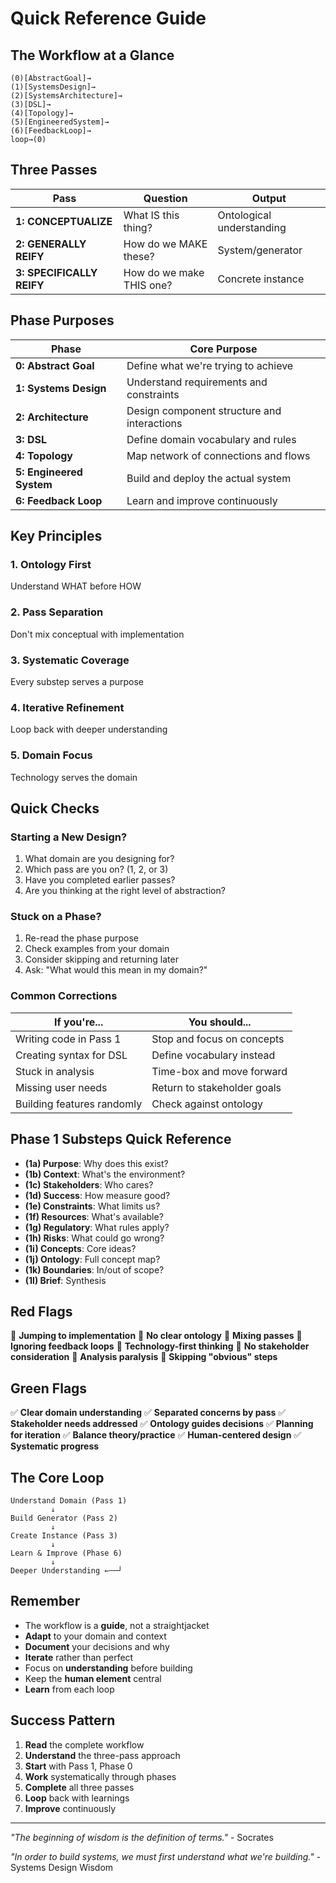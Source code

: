 # Quick Reference Guide

## The Workflow at a Glance

```
(0)[AbstractGoal]→
(1)[SystemsDesign]→
(2)[SystemsArchitecture]→
(3)[DSL]→
(4)[Topology]→
(5)[EngineeredSystem]→
(6)[FeedbackLoop]→
loop→(0)
```

## Three Passes

| Pass | Question | Output |
|------|----------|--------|
| **1: CONCEPTUALIZE** | What IS this thing? | Ontological understanding |
| **2: GENERALLY REIFY** | How do we MAKE these? | System/generator |
| **3: SPECIFICALLY REIFY** | How do we make THIS one? | Concrete instance |

## Phase Purposes

| Phase | Core Purpose |
|-------|--------------|
| **0: Abstract Goal** | Define what we're trying to achieve |
| **1: Systems Design** | Understand requirements and constraints |
| **2: Architecture** | Design component structure and interactions |
| **3: DSL** | Define domain vocabulary and rules |
| **4: Topology** | Map network of connections and flows |
| **5: Engineered System** | Build and deploy the actual system |
| **6: Feedback Loop** | Learn and improve continuously |

## Key Principles

### 1. **Ontology First**
Understand WHAT before HOW

### 2. **Pass Separation**
Don't mix conceptual with implementation

### 3. **Systematic Coverage**
Every substep serves a purpose

### 4. **Iterative Refinement**
Loop back with deeper understanding

### 5. **Domain Focus**
Technology serves the domain

## Quick Checks

### Starting a New Design?
1. What domain are you designing for?
2. Which pass are you on? (1, 2, or 3)
3. Have you completed earlier passes?
4. Are you thinking at the right level of abstraction?

### Stuck on a Phase?
1. Re-read the phase purpose
2. Check examples from your domain
3. Consider skipping and returning later
4. Ask: "What would this mean in my domain?"

### Common Corrections

| If you're... | You should... |
|--------------|---------------|
| Writing code in Pass 1 | Stop and focus on concepts |
| Creating syntax for DSL | Define vocabulary instead |
| Stuck in analysis | Time-box and move forward |
| Missing user needs | Return to stakeholder goals |
| Building features randomly | Check against ontology |

## Phase 1 Substeps Quick Reference

- **(1a) Purpose**: Why does this exist?
- **(1b) Context**: What's the environment?
- **(1c) Stakeholders**: Who cares?
- **(1d) Success**: How measure good?
- **(1e) Constraints**: What limits us?
- **(1f) Resources**: What's available?
- **(1g) Regulatory**: What rules apply?
- **(1h) Risks**: What could go wrong?
- **(1i) Concepts**: Core ideas?
- **(1j) Ontology**: Full concept map?
- **(1k) Boundaries**: In/out of scope?
- **(1l) Brief**: Synthesis

## Red Flags

🚩 **Jumping to implementation**
🚩 **No clear ontology**
🚩 **Mixing passes**
🚩 **Ignoring feedback loops**
🚩 **Technology-first thinking**
🚩 **No stakeholder consideration**
🚩 **Analysis paralysis**
🚩 **Skipping "obvious" steps**

## Green Flags

✅ **Clear domain understanding**
✅ **Separated concerns by pass**
✅ **Stakeholder needs addressed**
✅ **Ontology guides decisions**
✅ **Planning for iteration**
✅ **Balance theory/practice**
✅ **Human-centered design**
✅ **Systematic progress**

## The Core Loop

```
Understand Domain (Pass 1)
         ↓
Build Generator (Pass 2)  
         ↓
Create Instance (Pass 3)
         ↓
Learn & Improve (Phase 6)
         ↓
Deeper Understanding ←──┘
```

## Remember

- The workflow is a **guide**, not a straightjacket
- **Adapt** to your domain and context
- **Document** your decisions and why
- **Iterate** rather than perfect
- Focus on **understanding** before building
- Keep the **human element** central
- **Learn** from each loop

## Success Pattern

1. **Read** the complete workflow
2. **Understand** the three-pass approach
3. **Start** with Pass 1, Phase 0
4. **Work** systematically through phases
5. **Complete** all three passes
6. **Loop** back with learnings
7. **Improve** continuously

---

*"The beginning of wisdom is the definition of terms."* - Socrates

*"In order to build systems, we must first understand what we're building."* - Systems Design Wisdom
